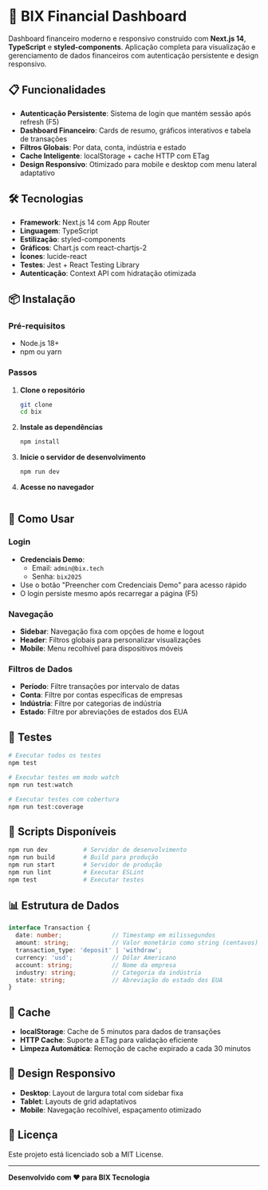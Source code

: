 # 🏦 BIX Financial Dashboard

Dashboard financeiro moderno e responsivo construído com **Next.js 14**, **TypeScript** e **styled-components**. Aplicação completa para visualização e gerenciamento de dados financeiros com autenticação persistente e design responsivo.

## 📋 Funcionalidades

- **Autenticação Persistente**: Sistema de login que mantém sessão após refresh (F5)
- **Dashboard Financeiro**: Cards de resumo, gráficos interativos e tabela de transações
- **Filtros Globais**: Por data, conta, indústria e estado
- **Cache Inteligente**: localStorage + cache HTTP com ETag
- **Design Responsivo**: Otimizado para mobile e desktop com menu lateral adaptativo

## 🛠 Tecnologias

- **Framework**: Next.js 14 com App Router
- **Linguagem**: TypeScript
- **Estilização**: styled-components
- **Gráficos**: Chart.js com react-chartjs-2
- **Ícones**: lucide-react
- **Testes**: Jest + React Testing Library
- **Autenticação**: Context API com hidratação otimizada

## 📦 Instalação

### Pré-requisitos
- Node.js 18+ 
- npm ou yarn

### Passos

1. **Clone o repositório**
   ```bash
   git clone 
   cd bix
   ```

2. **Instale as dependências**
   ```bash
   npm install
   ```

3. **Inicie o servidor de desenvolvimento**
   ```bash
   npm run dev
   ```

4. **Acesse no navegador**
   ```
   
   ```

## 🎯 Como Usar

### Login
- **Credenciais Demo**:
  - Email: `admin@bix.tech`
  - Senha: `bix2025`
- Use o botão "Preencher com Credenciais Demo" para acesso rápido
- O login persiste mesmo após recarregar a página (F5)

### Navegação
- **Sidebar**: Navegação fixa com opções de home e logout
- **Header**: Filtros globais para personalizar visualizações
- **Mobile**: Menu recolhível para dispositivos móveis

### Filtros de Dados
- **Período**: Filtre transações por intervalo de datas
- **Conta**: Filtre por contas específicas de empresas
- **Indústria**: Filtre por categorias de indústria
- **Estado**: Filtre por abreviações de estados dos EUA

## 🧪 Testes

```bash
# Executar todos os testes
npm test

# Executar testes em modo watch
npm run test:watch

# Executar testes com cobertura
npm run test:coverage
```

## 🚀 Scripts Disponíveis

```bash
npm run dev          # Servidor de desenvolvimento
npm run build        # Build para produção
npm run start        # Servidor de produção
npm run lint         # Executar ESLint
npm test             # Executar testes
```

## 📊 Estrutura de Dados

```typescript
interface Transaction {
  date: number;              // Timestamp em milissegundos
  amount: string;            // Valor monetário como string (centavos)
  transaction_type: 'deposit' | 'withdraw';
  currency: 'usd';           // Dólar Americano
  account: string;           // Nome da empresa
  industry: string;          // Categoria da indústria
  state: string;             // Abreviação do estado dos EUA
}
```

## 🔧 Cache

- **localStorage**: Cache de 5 minutos para dados de transações
- **HTTP Cache**: Suporte a ETag para validação eficiente
- **Limpeza Automática**: Remoção de cache expirado a cada 30 minutos

## 📱 Design Responsivo

- **Desktop**: Layout de largura total com sidebar fixa
- **Tablet**: Layouts de grid adaptativos
- **Mobile**: Navegação recolhível, espaçamento otimizado



## 📄 Licença

Este projeto está licenciado sob a MIT License.

---

**Desenvolvido com ❤️ para BIX Tecnologia**